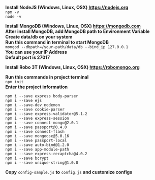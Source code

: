**Install NodeJS (Windows, Linux, OSX) https://nodejs.org** \
```npm -v```\
```node -v```

**Install MongoDB (Windows, Linux, OSX) https://mongodb.com** \
**After install MongoDB, add MongoDB path to Environment Variable**\
**Create data/db on your system**\
**Run this command in terminal to start MongoDB**\
```mongod --dbpath=/your-path/data/db --bind_ip 127.0.0.1```\
**You can use your IP Address**\
**Default port is 27017**

**Install Robo 3T (Windows, Linux, OSX) https://robomongo.org** 

**Run this commands in project terminal**\
```npm init```\
**Enter the project information**

```npm i --save express body-parser```\
```npm i --save ejs```\
```npm i --save-dev nodemon```\
```npm i --save cookie-parser```\
```npm i --save express-validator@5.1.2```\
```npm i --save express-session```\
```npm i --save connect-mongo@2.0.1```\
```npm i --save passport@0.4.0```\
```npm i --save connect-flash```\
```npm i --save mongoose@5.0.16```\
```npm i --save passport-local```\
```npm i --save auto-bind@1.2.0```\
```npm i --save app-module-path```\
```npm i --save express-recaptcha@4.0.2```\
```npm i --save bcrypt```\
```npm i --save unique-string@1.0.0```

**Copy** ```config-sample.js``` **to** ```config.js``` **and customize configs**